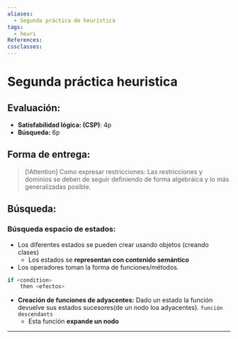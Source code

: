 ```yaml
---
aliases:
  - Segunda práctica de heurística
tags:
  - heuri
References: 
cssclasses:
---
```

# Segunda práctica heuristica

## Evaluación:
+ **Satisfabilidad lógica: (CSP)**: 4p
+ **Búsqueda:** 6p 

## Forma de entrega:

> [!Attention] Como expresar restricciones: 
> Las restricciones y dominios se deben de seguir definiendo de forma algebráica y lo más generalizadas posible.  

## Búsqueda: 
### Búsqueda espacio de estados: 
+ Los diferentes estados se pueden crear usando objetos (creando clases)
	+ Los estados se **representan con contenido semántico**
+ Los operadores toman la forma de funciones/métodos. 
```c
if <condition>
	then <efectos>
```

+ **Creación de funciones de adyacentes:** Dado un estado la función devuelve sus estados sucesores(de un nodo loa adyacentes). `función descendants` 
	+ Esta función **expande un nodo**
	  

***